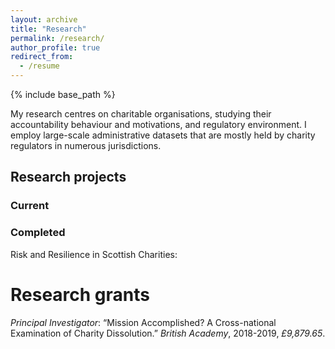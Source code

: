 ```yaml
---
layout: archive
title: "Research"
permalink: /research/
author_profile: true
redirect_from:
  - /resume
---
```


{% include base_path %}

My research centres on charitable organisations, studying their accountability behaviour and motivations, and regulatory environment. I employ large-scale administrative datasets that are mostly held by charity regulators in numerous jurisdictions.

## Research projects
### Current

 
### Completed
Risk and Resilience in Scottish Charities: 

# Research grants
*Principal Investigator*: “Mission Accomplished? A Cross-national Examination of Charity Dissolution.” _British Academy_, 2018-2019,
*£9,879.65*.
